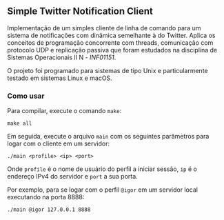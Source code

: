 ## Simple Twitter Notification Client

Implementação de um simples cliente de linha de comando para um sistema de notificações com dinâmica semelhante à do Twitter. Aplica os conceitos de programação concorrente com threads, comunicação com protocolo UDP e replicação passiva que foram estudados na disciplina de Sistemas Operacionais II N - *INF01151*.

O projeto foi programado para sistemas de tipo Unix e particularmente testado em sistemas Linux e macOS.

### Como usar

Para compilar, execute o comando `make`:

    make all

Em seguida, execute o arquivo `main` com os seguintes parâmetros para logar com o cliente em um servidor:

    ./main <profile> <ip> <port>

Onde `profile` é o nome de usuário do perfil a iniciar sessão, `ip` é o endereço IPv4 do servidor e `port` a sua porta.

Por exemplo, para se logar com o perfil `@igor` em um servidor local executando na porta 8888:

    ./main @igor 127.0.0.1 8888